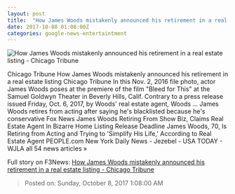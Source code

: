 ```yaml
---
layout: post
title:  "How James Woods mistakenly announced his retirement in a real estate listing - Chicago Tribune"
date: 2017-10-08 01:08:00Z
categories: google-news-entertaintment
---
```


![How James Woods mistakenly announced his retirement in a real estate listing - Chicago Tribune](http://www.trbimg.com/img-59d97aac/turbine/ct-james-woods-accidental-retirement-20171007)

Chicago Tribune How James Woods mistakenly announced his retirement in a real estate listing Chicago Tribune In this Nov. 2, 2016 file photo, actor James Woods poses at the premiere of the film "Bleed for This" at the Samuel Goldwyn Theater in Beverly Hills, Calif. Contrary to a press release issued Friday, Oct. 6, 2017, by Woods' real estate agent, Woods ... James Woods retires from acting after saying he's blacklisted because he's conservative Fox News James Woods Retiring From Show Biz, Claims Real Estate Agent In Bizarre Home Listing Release Deadline James Woods, 70, Is Retiring from Acting and Trying to 'Simplify His Life,' According to Real Estate Agent PEOPLE.com New York Daily News - Jezebel - USA TODAY - WJLA all 54 news articles »


Full story on F3News: [How James Woods mistakenly announced his retirement in a real estate listing - Chicago Tribune](http://www.f3nws.com/n/yEB2bE)

> Posted on: Sunday, October 8, 2017 1:08:00 AM
